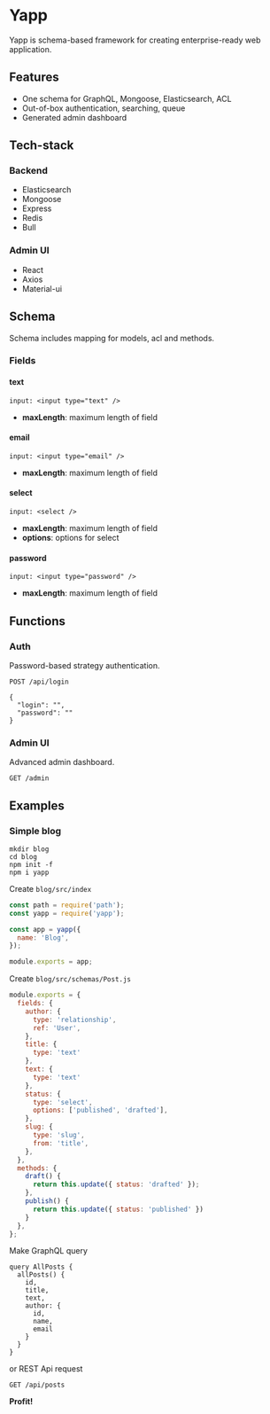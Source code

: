 # Yapp

Yapp is schema-based framework for creating enterprise-ready web application.

## Features
- One schema for GraphQL, Mongoose, Elasticsearch, ACL
- Out-of-box authentication, searching, queue
- Generated admin dashboard

## Tech-stack

### Backend
- Elasticsearch
- Mongoose
- Express
- Redis
- Bull

### Admin UI
- React
- Axios
- Material-ui

## Schema

Schema includes mapping for models, acl and methods.

### Fields

#### text

```
input: <input type="text" />
```

- **maxLength**: maximum length of field

#### email

```
input: <input type="email" />
```

- **maxLength**: maximum length of field

#### select

```
input: <select />
```

- **maxLength**: maximum length of field
- **options**: options for select

#### password

```
input: <input type="password" />
```

- **maxLength**: maximum length of field

## Functions

### Auth

Password-based strategy authentication.

```
POST /api/login

{
  "login": "",
  "password": ""
}
```

### Admin UI

Advanced admin dashboard.

```
GET /admin
```


## Examples

### Simple blog

```
mkdir blog
cd blog
npm init -f
npm i yapp
```

Create `blog/src/index`
```js
const path = require('path');
const yapp = require('yapp');

const app = yapp({
  name: 'Blog',
});

module.exports = app;
```

Create `blog/src/schemas/Post.js`
```js
module.exports = {
  fields: {
    author: {
      type: 'relationship',
      ref: 'User',
    },
    title: {
      type: 'text'
    },
    text: {
      type: 'text'
    },
    status: {
      type: 'select',
      options: ['published', 'drafted'],
    },
    slug: {
      type: 'slug',
      from: 'title',
    },
  },
  methods: {
    draft() {
      return this.update({ status: 'drafted' });
    },
    publish() {
      return this.update({ status: 'published' })
    }
  },
};
```

Make GraphQL query
```gql
query AllPosts {
  allPosts() {
    id,
    title,
    text,
    author: {
      id,
      name,
      email
    }
  }
}
```

or REST Api request
```
GET /api/posts
```

**Profit!**
